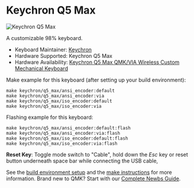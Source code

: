 # Keychron Q5 Max

![Keychron Q5 Max](https://cdn.shopify.com/s/files/1/0059/0630/1017/files/Q5-Max-1.jpg?v=1703736781)

A customizable 98% keyboard.

* Keyboard Maintainer: [Keychron](https://github.com/keychron)
* Hardware Supported: Keychron Q5 Max
* Hardware Availability: [Keychron Q5 Max QMK/VIA Wireless Custom Mechanical Keyboard](https://www.keychron.com/products/keychron-q5-max-qmk-via-wireless-custom-mechanical-keyboard)

Make example for this keyboard (after setting up your build environment):

    make keychron/q5_max/ansi_encoder:default
    make keychron/q5_max/ansi_encoder:via
    make keychron/q5_max/iso_encoder:default
    make keychron/q5_max/iso_encoder:via

Flashing example for this keyboard:

    make keychron/q5_max/ansi_encoder:default:flash
    make keychron/q5_max/ansi_encoder:via:flash
    make keychron/q5_max/iso_encoder:default:flash
    make keychron/q5_max/iso_encoder:via:flash

**Reset Key**: Toggle mode switch to "Cable", hold down the *Esc* key or reset button underneath space bar while connecting the USB cable,

See the [build environment setup](https://docs.qmk.fm/#/getting_started_build_tools) and the [make instructions](https://docs.qmk.fm/#/getting_started_make_guide) for more information. Brand new to QMK? Start with our [Complete Newbs Guide](https://docs.qmk.fm/#/newbs).
